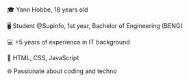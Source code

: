 🎓 Yann Hobbe, 18 years old

🖥️ Student @Supinfo, 1st year, Bachelor of Engineering (BENG)

💻 +5 years of experience in IT background

🚀 HTML, CSS, JavaScript

🌐 Passionate about coding and techno
